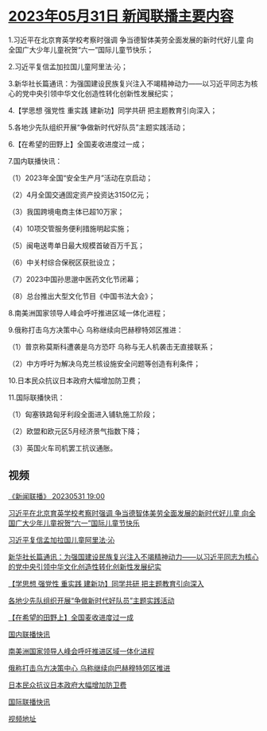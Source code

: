 # [2023年05月31日 新闻联播主要内容](https://tv.cctv.com/lm/xwlb/day/20230531.shtml)

1.习近平在北京育英学校考察时强调 争当德智体美劳全面发展的新时代好儿童 向全国广大少年儿童祝贺“六一”国际儿童节快乐；

2.习近平复信孟加拉国儿童阿里法·沁；

3.新华社长篇通讯：为强国建设民族复兴注入不竭精神动力——以习近平同志为核心的党中央引领中华文化创造性转化创新性发展纪实；

4.【学思想 强党性 重实践 建新功】同学共研 把主题教育引向深入；

5.各地少先队组织开展“争做新时代好队员”主题实践活动；

6.【在希望的田野上】全国麦收进度过一成；

7.国内联播快讯：

（1）2023年全国“安全生产月”活动在京启动；

（2）4月全国交通固定资产投资达3150亿元；

（3）我国跨境电商主体已超10万家；

（4）10项交管服务便利措施明起实施；

（5）闽电送粤单日最大规模首破百万千瓦；

（6）中关村综合保税区获批设立；

（7）2023中国孙思邈中医药文化节闭幕；

（8）总台推出大型文化节目《中国书法大会》；

8.南美洲国家领导人峰会呼吁推进区域一体化进程；

9.俄称打击乌方决策中心 乌称继续向巴赫穆特郊区推进：

（1）普京称莫斯科遭袭是乌方恐吓 乌称与无人机袭击无直接联系；

（2）中方呼吁为解决乌克兰核设施安全问题等创造有利条件；

10.日本民众抗议日本政府大幅增加防卫费；

11.国际联播快讯：

（1）匈塞铁路匈牙利段全面进入铺轨施工阶段；

（2）欧盟和欧元区5月经济景气指数下降；

（3）英国火车司机罢工抗议通胀。

## 视频

[《新闻联播》 20230531 19:00](https://tv.cctv.com/2023/05/31/VIDEGOerokmrrrKmsTE56jtl230531.shtml)

[习近平在北京育英学校考察时强调 争当德智体美劳全面发展的新时代好儿童 向全国广大少年儿童祝贺“六一”国际儿童节快乐](https://tv.cctv.com/2023/05/31/VIDEMiL6d2PuMeeDMl4k7FH2230531.shtml)

[习近平复信孟加拉国儿童阿里法·沁](https://tv.cctv.com/2023/05/31/VIDEqkzESSuVJdu875mKvLLL230531.shtml)

[新华社长篇通讯：为强国建设民族复兴注入不竭精神动力——以习近平同志为核心的党中央引领中华文化创造性转化创新性发展纪实](https://tv.cctv.com/2023/05/31/VIDEuD2nzu5JYiK86B33Juls230531.shtml)

[【学思想 强党性 重实践 建新功】同学共研 把主题教育引向深入](https://tv.cctv.com/2023/05/31/VIDEUEwTSRooDOzRVYlmoEc0230531.shtml)

[各地少先队组织开展“争做新时代好队员”主题实践活动](https://tv.cctv.com/2023/05/31/VIDEduKT4jn4nqr1tfmDwl1a230531.shtml)

[【在希望的田野上】全国麦收进度过一成](https://tv.cctv.com/2023/05/31/VIDECkaznpMhvKT8mhFNhYHQ230531.shtml)

[国内联播快讯](https://tv.cctv.com/2023/05/31/VIDEsAgU8bgv8SApdZ6crDkr230531.shtml)

[南美洲国家领导人峰会呼吁推进区域一体化进程](https://tv.cctv.com/2023/05/31/VIDEo5wlSqDitVxuAIQaKhW9230531.shtml)

[俄称打击乌方决策中心 乌称继续向巴赫穆特郊区推进](https://tv.cctv.com/2023/05/31/VIDELs7ef1RnYdPSiI0h3C6M230531.shtml)

[日本民众抗议日本政府大幅增加防卫费](https://tv.cctv.com/2023/05/31/VIDEoJyuYrwU68ZrtqrNhAcw230531.shtml)

[国际联播快讯](https://tv.cctv.com/2023/05/31/VIDEDZQkn1qvIyJfOrweWMNn230531.shtml)

[视频地址](https://tv.cctv.com/lm/xwlb/day/20230531.shtml) 

